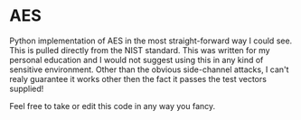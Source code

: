 AES
===

Python implementation of AES in the most straight-forward way I could see. This is pulled directly from the NIST standard. This was written for my personal education and I would not suggest using this in any kind of sensitive environment. Other than the obvious side-channel attacks, I can't realy guarantee it works other then the fact it passes the test vectors supplied! 

Feel free to take or edit this code in any way you fancy. 

